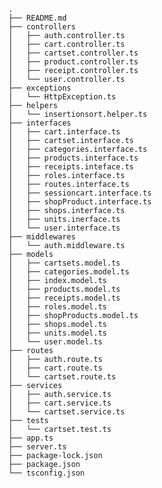     .
    ├── README.md
    ├── controllers
    │   ├── auth.controller.ts
    │   ├── cart.controller.ts
    │   ├── cartset.controller.ts
    │   ├── product.controller.ts
    │   ├── receipt.controller.ts
    │   └── user.controller.ts
    ├── exceptions
    │   └── HttpException.ts
    ├── helpers
    │   └── insertionsort.helper.ts
    ├── interfaces
    │   ├── cart.interface.ts
    │   ├── cartset.interface.ts
    │   ├── categories.interface.ts
    │   ├── products.interface.ts
    │   ├── receipts.inteface.ts
    │   ├── roles.interface.ts
    │   ├── routes.interface.ts
    │   ├── sessioncart.interface.ts
    │   ├── shopProduct.interface.ts
    │   ├── shops.interface.ts
    │   ├── units.inerface.ts
    │   └── user.interface.ts
    ├── middlewares
    │   └── auth.middleware.ts
    ├── models
    │   ├── cartsets.model.ts
    │   ├── categories.model.ts
    │   ├── index.model.ts
    │   ├── products.model.ts
    │   ├── receipts.model.ts
    │   ├── roles.model.ts
    │   ├── shopProducts.model.ts
    │   ├── shops.model.ts
    │   ├── units.model.ts
    │   └── user.model.ts
    ├── routes
    │   ├── auth.route.ts
    │   ├── cart.route.ts
    │   └── cartset.route.ts
    ├── services
    │   ├── auth.service.ts
    │   ├── cart.service.ts
    │   └── cartset.service.ts
    ├── tests
    │   └── cartset.test.ts
    ├── app.ts
    ├── server.ts
    ├── package-lock.json
    ├── package.json
    └── tsconfig.json